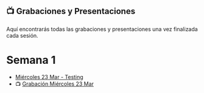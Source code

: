 ## 📺 Grabaciones y Presentaciones
Aquí encontrarás todas las grabaciones y presentaciones una vez finalizada cada sesión.

# Semana 1
- [Miércoles 23 Mar - Testing](https://drive.google.com/file/d/17HOE3KAZzFUbHKPlUaoS4VqZxt4iMtwK/view?usp=sharing)
- 📺 [Grabación Miércoles 23 Mar]()

